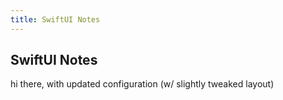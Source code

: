 ```yaml
---
title: SwiftUI Notes
---
```


## SwiftUI Notes

hi there, with updated configuration (w/ slightly tweaked layout)
